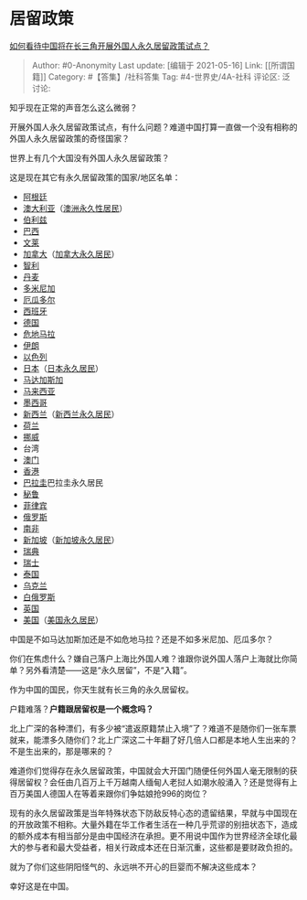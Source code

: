 # 居留政策
[如何看待中国将在长三角开展外国人永久居留政策试点？](https://www.zhihu.com/question/358942594/answer/930873105)

> Author: #0-Anonymity
> Last update: [编辑于 2021-05-16]
> Link: [[所谓国籍]]
> Category: #【答集】/社科答集
> Tag: #4-世界史/4A-社科
> 评论区:
> 泛讨论:

知乎现在正常的声音怎么这么微弱？

开展外国人永久居留政策试点，有什么问题？难道中国打算一直做一个没有相称的外国人永久居留政策的奇怪国家？

世界上有几个大国没有外国人永久居留政策？

这是现在其它有永久居留政策的国家/地区名单：

* [阿根廷](https://link.zhihu.com/?target=https%3A//zh.m.wikipedia.org/wiki/%25E9%2598%25BF%25E6%25A0%25B9%25E5%25BB%25B7)
* [澳大利亚](https://link.zhihu.com/?target=https%3A//zh.m.wikipedia.org/wiki/%25E6%25BE%25B3%25E5%25A4%25A7%25E5%2588%25A9%25E4%25BA%259A)（[澳洲永久性居民](https://link.zhihu.com/?target=https%3A//zh.m.wikipedia.org/wiki/%25E6%25BE%25B3%25E6%25B4%25B2%25E6%25B0%25B8%25E4%25B9%2585%25E6%2580%25A7%25E5%25B1%2585%25E6%25B0%2591)）
* [伯利兹](https://link.zhihu.com/?target=https%3A//zh.m.wikipedia.org/wiki/%25E4%25BC%25AF%25E5%2588%25A9%25E5%2585%25B9)
* [巴西](https://link.zhihu.com/?target=https%3A//zh.m.wikipedia.org/wiki/%25E5%25B7%25B4%25E8%25A5%25BF)
* [文莱](https://link.zhihu.com/?target=https%3A//zh.m.wikipedia.org/wiki/%25E6%25B1%25B6%25E8%258E%25B1)
* [加拿大](https://link.zhihu.com/?target=https%3A//zh.m.wikipedia.org/wiki/%25E5%258A%25A0%25E6%258B%25BF%25E5%25A4%25A7)（[加拿大永久居民](https://link.zhihu.com/?target=https%3A//zh.m.wikipedia.org/wiki/%25E5%258A%25A0%25E6%258B%25BF%25E5%25A4%25A7%25E6%25B0%25B8%25E4%25B9%2585%25E5%25B1%2585%25E6%25B0%2591)）
* [智利](https://link.zhihu.com/?target=https%3A//zh.m.wikipedia.org/wiki/%25E6%2599%25BA%25E5%2588%25A9)
* [丹麦](https://link.zhihu.com/?target=https%3A//zh.m.wikipedia.org/wiki/%25E4%25B8%25B9%25E9%25BA%25A6)
* [多米尼加](https://link.zhihu.com/?target=https%3A//zh.m.wikipedia.org/wiki/%25E5%25A4%259A%25E6%2598%258E%25E5%25B0%25BC%25E5%258A%25A0)
* [厄瓜多尔](https://link.zhihu.com/?target=https%3A//zh.m.wikipedia.org/wiki/%25E5%258E%2584%25E7%2593%259C%25E5%25A4%259A%25E5%25B0%2594)
* [西班牙](https://link.zhihu.com/?target=https%3A//zh.m.wikipedia.org/wiki/%25E8%25A5%25BF%25E7%258F%25AD%25E7%2589%2599)
* [德国](https://link.zhihu.com/?target=https%3A//zh.m.wikipedia.org/wiki/%25E5%25BE%25B7%25E5%259B%25BD)
* [危地马拉](https://link.zhihu.com/?target=https%3A//zh.m.wikipedia.org/wiki/%25E5%258D%25B1%25E5%259C%25B0%25E9%25A9%25AC%25E6%258B%2589)
* [伊朗](https://link.zhihu.com/?target=https%3A//zh.m.wikipedia.org/wiki/%25E4%25BC%258A%25E6%259C%2597)
* [以色列](https://link.zhihu.com/?target=https%3A//zh.m.wikipedia.org/wiki/%25E4%25BB%25A5%25E8%2589%25B2%25E5%2588%2597)
* [日本](https://link.zhihu.com/?target=https%3A//zh.m.wikipedia.org/wiki/%25E6%2597%25A5%25E6%259C%25AC)（[日本永久居民](https://link.zhihu.com/?target=https%3A//zh.m.wikipedia.org/wiki/%25E6%2597%25A5%25E6%259C%25AC%25E6%25B0%25B8%25E4%25B9%2585%25E5%25B1%2585%25E6%25B0%2591)）
* [马达加斯加](https://link.zhihu.com/?target=https%3A//zh.m.wikipedia.org/wiki/%25E9%25A9%25AC%25E8%25BE%25BE%25E5%258A%25A0%25E6%2596%25AF%25E5%258A%25A0)
* [马来西亚](https://link.zhihu.com/?target=https%3A//zh.m.wikipedia.org/wiki/%25E9%25A9%25AC%25E6%259D%25A5%25E8%25A5%25BF%25E4%25BA%259A)
* [墨西哥](https://link.zhihu.com/?target=https%3A//zh.m.wikipedia.org/wiki/%25E5%25A2%25A8%25E8%25A5%25BF%25E5%2593%25A5)
* [新西兰](https://link.zhihu.com/?target=https%3A//zh.m.wikipedia.org/wiki/%25E6%2596%25B0%25E8%25A5%25BF%25E5%2585%25B0)（[新西兰永久居民](https://link.zhihu.com/?target=https%3A//zh.m.wikipedia.org/wiki/%25E6%2596%25B0%25E8%25A5%25BF%25E5%2585%25B0%25E6%25B0%25B8%25E4%25B9%2585%25E5%25B1%2585%25E6%25B0%2591)）
* [荷兰](https://link.zhihu.com/?target=https%3A//zh.m.wikipedia.org/wiki/%25E8%258D%25B7%25E5%2585%25B0)
* [挪威](https://link.zhihu.com/?target=https%3A//zh.m.wikipedia.org/wiki/%25E6%258C%25AA%25E5%25A8%2581)
*  台湾
* [澳门](https://link.zhihu.com/?target=https%3A//zh.m.wikipedia.org/wiki/%25E6%25BE%25B3%25E9%2596%2580)
* [香港](https://link.zhihu.com/?target=https%3A//zh.m.wikipedia.org/wiki/%25E9%25A6%2599%25E6%25B8%25AF)
* [巴拉圭](https://link.zhihu.com/?target=https%3A//zh.m.wikipedia.org/wiki/%25E5%25B7%25B4%25E6%258B%2589%25E5%259C%25AD)巴拉圭永久居民
* [秘鲁](https://link.zhihu.com/?target=https%3A//zh.m.wikipedia.org/wiki/%25E7%25A7%2598%25E9%25B2%2581)
* [菲律宾](https://link.zhihu.com/?target=https%3A//zh.m.wikipedia.org/wiki/%25E8%258F%25B2%25E5%25BE%258B%25E5%25AE%25BE)
* [俄罗斯](https://link.zhihu.com/?target=https%3A//zh.m.wikipedia.org/wiki/%25E4%25BF%2584%25E7%25BD%2597%25E6%2596%25AF)
* [南非](https://link.zhihu.com/?target=https%3A//zh.m.wikipedia.org/wiki/%25E5%258D%2597%25E9%259D%259E)
* [新加坡](https://link.zhihu.com/?target=https%3A//zh.m.wikipedia.org/wiki/%25E6%2596%25B0%25E5%258A%25A0%25E5%259D%25A1)（[新加坡永久居民](https://link.zhihu.com/?target=https%3A//zh.m.wikipedia.org/wiki/%25E6%2596%25B0%25E5%258A%25A0%25E5%259D%25A1%25E6%25B0%25B8%25E4%25B9%2585%25E5%25B1%2585%25E6%25B0%2591)）
* [瑞典](https://link.zhihu.com/?target=https%3A//zh.m.wikipedia.org/wiki/%25E7%2591%259E%25E5%2585%25B8)
* [瑞士](https://link.zhihu.com/?target=https%3A//zh.m.wikipedia.org/wiki/%25E7%2591%259E%25E5%25A3%25AB)
* [泰国](https://link.zhihu.com/?target=https%3A//zh.m.wikipedia.org/wiki/%25E6%25B3%25B0%25E5%259B%25BD)
* [乌克兰](https://link.zhihu.com/?target=https%3A//zh.m.wikipedia.org/wiki/%25E4%25B9%258C%25E5%2585%258B%25E5%2585%25B0)
* [白俄罗斯](https://link.zhihu.com/?target=https%3A//zh.m.wikipedia.org/wiki/%25E7%2599%25BD%25E4%25BF%2584%25E7%25BD%2597%25E6%2596%25AF)
* [英国](https://link.zhihu.com/?target=https%3A//zh.m.wikipedia.org/wiki/%25E8%258B%25B1%25E5%259B%25BD)
* [美国](https://link.zhihu.com/?target=https%3A//zh.m.wikipedia.org/wiki/%25E7%25BE%258E%25E5%259C%258B)（[美国永久居民](https://link.zhihu.com/?target=https%3A//zh.m.wikipedia.org/wiki/%25E7%25BE%258E%25E5%259B%25BD%25E6%25B0%25B8%25E4%25B9%2585%25E5%25B1%2585%25E6%25B0%2591)）

中国是不如马达加斯加还是不如危地马拉？还是不如多米尼加、厄瓜多尔？

你们在焦虑什么？嫌自己落户上海比外国人难？谁跟你说外国人落户上海就比你简单？另外看清楚——这是“永久居留”，不是“入籍”。

作为中国的国民，你天生就有长三角的永久居留权。

户籍难落？**户籍跟居留权是一个概念吗？**

北上广深的各种漂们，有多少被“遣返原籍禁止入境”了？难道不是随你们一张车票就来，能漂多久随你们？北上广深这二十年翻了好几倍人口都是本地人生出来的？不是生出来的，那是哪来的？

难道你们觉得存在永久居留政策，中国就会大开国门随便任何外国人毫无限制的获得居留权？会任由几百万上千万越南人缅甸人老挝人如潮水般涌入？还是觉得有上百万美国人德国人在等着来跟你们争姑娘抢996的岗位？

现有的永久居留政策是当年特殊状态下防敌反特心态的遗留结果，早就与中国现在的开放政策不相称。大量外籍在华工作者生活在一种几乎荒谬的别扭状态下，造成的额外成本有相当部分是由中国经济在承担。更不用说中国作为世界经济全球化最大的参与者和最大受益者，相关行政成本还在日渐沉重，这些都是要财政负担的。

就为了你们这些阴阳怪气的、永远哄不开心的巨婴而不解决这些成本？

幸好这是在中国。
